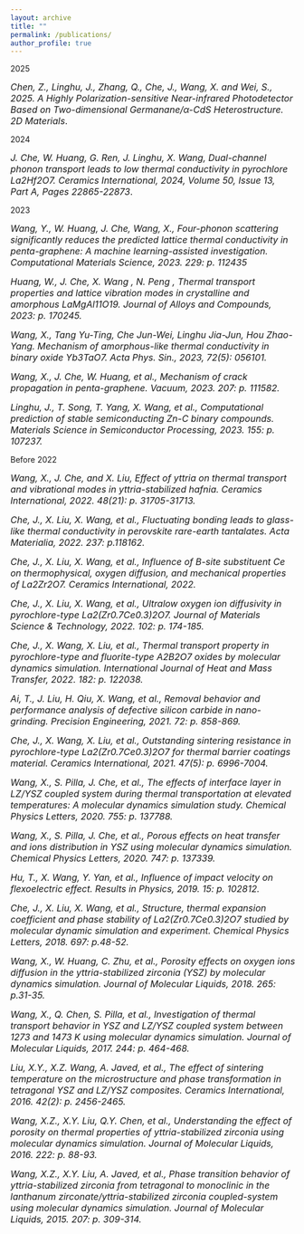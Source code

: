 ```yaml
---
layout: archive
title: ""
permalink: /publications/
author_profile: true
---
```

2025

<span style="font-size:16px"> *Chen, Z., Linghu, J., Zhang, Q., Che, J., Wang, X. and Wei, S., 2025. A Highly Polarization-sensitive Near-infrared Photodetector Based on Two-dimensional Germanane/α-CdS Heterostructure. 2D Materials*. <span>

2024

<span style="font-size:16px"> *J. Che, W. Huang, G. Ren, J. Linghu, X. Wang, Dual-channel phonon transport leads to low thermal conductivity in pyrochlore La2Hf2O7. Ceramics International, 2024, Volume 50, Issue 13, Part A, Pages 22865-22873*. <span>

2023


<span style="font-size:16px"> *Wang, Y., W. Huang, J. Che, Wang, X., Four-phonon scattering significantly reduces the predicted lattice thermal conductivity in penta-graphene: A machine learning-assisted investigation. Computational Materials Science, 2023. 229: p. 112435* <span>

<span style="font-size:16px"> *Huang, W., J. Che, X. Wang  , N. Peng  , Thermal transport properties and lattice vibration modes in crystalline and amorphous LaMgAl11O19. Journal of Alloys and Compounds, 2023: p. 170245.* <span>

<span style="font-size:16px"> *Wang, X., Tang Yu-Ting, Che Jun-Wei, Linghu Jia-Jun, Hou Zhao-Yang. Mechanism of amorphous-like thermal conductivity in binary oxide Yb3TaO7. Acta Phys. Sin., 2023, 72(5): 056101.* <span>

<span style="font-size:16px"> *Wang, X., J. Che, W. Huang, et al., Mechanism of crack propagation in penta-graphene. Vacuum, 2023. 207: p. 111582.* <span>

<span style="font-size:16px"> *Linghu, J., T. Song, T. Yang, X. Wang, et al., Computational prediction of stable semiconducting Zn-C binary compounds. Materials Science in Semiconductor Processing, 2023. 155: p. 107237.* <span>

Before 2022


<span style="font-size:16px"> *Wang, X., J. Che, and X. Liu, Effect of yttria on thermal transport and vibrational modes in yttria-stabilized hafnia. Ceramics International, 2022. 48(21): p. 31705-31713.* <span>

<span style="font-size:16px"> *Che, J., X. Liu, X. Wang, et al., Fluctuating bonding leads to glass-like thermal conductivity in perovskite rare-earth tantalates. Acta Materialia, 2022. 237: p.118162.* <span>

<span style="font-size:16px"> *Che, J., X. Liu, X. Wang, et al., Influence of B-site substituent Ce on thermophysical, oxygen diffusion, and mechanical properties of La2Zr2O7. Ceramics International, 2022.* <span>

<span style="font-size:16px"> *Che, J., X. Liu, X. Wang, et al., Ultralow oxygen ion diffusivity in pyrochlore-type La2(Zr0.7Ce0.3)2O7. Journal of Materials Science & Technology, 2022. 102: p. 174-185.* <span>

<span style="font-size:16px"> *Che, J., X. Wang, X. Liu, et al., Thermal transport property in pyrochlore-type and fluorite-type A2B2O7 oxides by molecular dynamics simulation. International Journal of Heat and Mass Transfer, 2022. 182: p. 122038.* <span>

<span style="font-size:16px"> *Ai, T., J. Liu, H. Qiu, X. Wang, et al., Removal behavior and performance analysis of defective silicon carbide in nano-grinding. Precision Engineering, 2021. 72: p. 858-869.* <span>

<span style="font-size:16px"> *Che, J., X. Wang, X. Liu, et al., Outstanding sintering resistance in pyrochlore-type La2(Zr0.7Ce0.3)2O7 for thermal barrier coatings material. Ceramics International, 2021. 47(5): p. 6996-7004.* <span>

<span style="font-size:16px"> *Wang, X., S. Pilla, J. Che, et al., The effects of interface layer in LZ/YSZ coupled system during thermal transportation at elevated temperatures: A molecular dynamics simulation study. Chemical Physics Letters, 2020. 755: p. 137788.* <span>

<span style="font-size:16px"> *Wang, X., S. Pilla, J. Che, et al., Porous effects on heat transfer and ions distribution in YSZ using molecular dynamics simulation. Chemical Physics Letters, 2020. 747: p. 137339.* <span>

<span style="font-size:16px"> *Hu, T., X. Wang, Y. Yan, et al., Influence of impact velocity on flexoelectric effect. Results in Physics, 2019. 15: p. 102812.* <span>

<span style="font-size:16px"> *Che, J., X. Liu, X. Wang, et al., Structure, thermal expansion coefficient and phase stability of La2(Zr0.7Ce0.3)2O7 studied by molecular dynamic simulation and experiment. Chemical Physics Letters, 2018. 697: p.48-52.* <span>

<span style="font-size:16px"> *Wang, X., W. Huang, C. Zhu, et al., Porosity effects on oxygen ions diffusion in the yttria-stabilized zirconia (YSZ) by molecular dynamics simulation. Journal of Molecular Liquids, 2018. 265: p.31-35.* <span>

<span style="font-size:16px"> *Wang, X., Q. Chen, S. Pilla, et al., Investigation of thermal transport behavior in YSZ and LZ/YSZ coupled system between 1273 and 1473 K using molecular dynamics simulation. Journal of Molecular Liquids, 2017. 244: p. 464-468.* <span>

<span style="font-size:16px"> *Liu, X.Y., X.Z. Wang, A. Javed, et al., The effect of sintering temperature on the microstructure and phase transformation in tetragonal YSZ and LZ/YSZ composites. Ceramics International, 2016. 42(2): p. 2456-2465.* <span>

<span style="font-size:16px"> *Wang, X.Z., X.Y. Liu, Q.Y. Chen, et al., Understanding the effect of porosity on thermal properties of yttria-stabilized zirconia using molecular dynamics simulation. Journal of Molecular Liquids, 2016. 222: p. 88-93.* <span>

<span style="font-size:16px"> *Wang, X.Z., X.Y. Liu, A. Javed, et al., Phase transition behavior of yttria-stabilized zirconia from tetragonal to monoclinic in the lanthanum zirconate/yttria-stabilized zirconia coupled-system using molecular dynamics simulation. Journal of Molecular Liquids, 2015. 207: p. 309-314.* <span>
